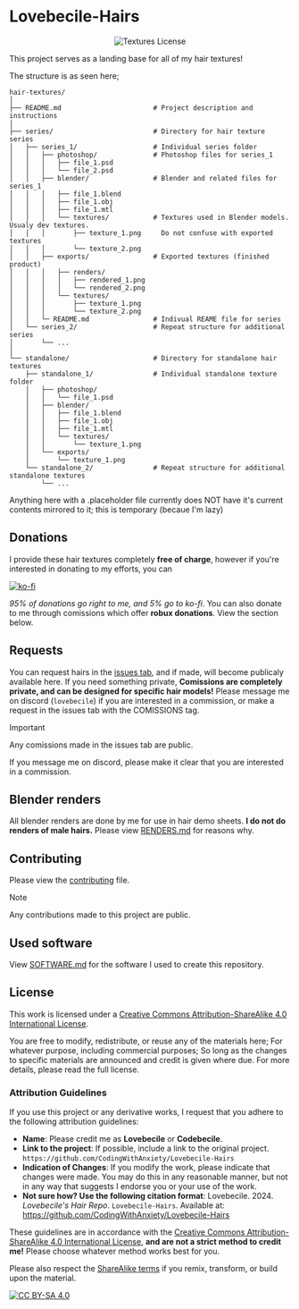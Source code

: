 # Lovebecile-Hairs

<p align="center">
  <img alt="Textures License" src="https://img.shields.io/badge/License-CC%20BY--SA%204.0-lightgrey.svg" />
</p>
This project serves as a landing base for all of my hair textures!

The structure is as seen here;

```
hair-textures/
│
├── README.md                       # Project description and instructions
│
├── series/                         # Directory for hair texture series
│   ├── series_1/                   # Individual series folder
│   │   ├── photoshop/              # Photoshop files for series_1
│   │   │   ├── file_1.psd
│   │   │   └── file_2.psd
│   │   ├── blender/                # Blender and related files for series_1
│   │   │   ├── file_1.blend
│   │   │   ├── file_1.obj
│   │   │   ├── file_1.mtl
│   │   │   └── textures/           # Textures used in Blender models. Usualy dev textures.
│   │   │       ├── texture_1.png     Do not confuse with exported textures
│   │   │       └── texture_2.png
│   │   ├── exports/                # Exported textures (finished product)
│   │   │   ├── renders/ 
│   │   │   │   ├── rendered_1.png
│   │   │   │   └── rendered_2.png
│   │   │   └── textures/
│   │   │       ├── texture_1.png
│   │   │       └── texture_2.png
│   │   └─ README.md                # Indivual REAME file for series
│   └── series_2/                   # Repeat structure for additional series
│       └── ...
│
└── standalone/                     # Directory for standalone hair textures
    ├── standalone_1/               # Individual standalone texture folder
    │   ├── photoshop/
    │   │   └── file_1.psd
    │   ├── blender/
    │   │   ├── file_1.blend
    │   │   ├── file_1.obj
    │   │   ├── file_1.mtl
    │   │   └── textures/
    │   │       └── texture_1.png
    │   └── exports/
    │       └── texture_1.png
    └── standalone_2/               # Repeat structure for additional standalone textures
        └── ...
```

Anything here with a .placeholder file currently does NOT have it's current contents mirrored to it; this is temporary (becaue I'm lazy)

## Donations

I provide these hair textures completely **free of charge**, however if you're interested in donating to my efforts, you can

[![ko-fi](https://ko-fi.com/img/githubbutton_sm.svg)](https://ko-fi.com/A0A6TS4LK)

*95% of donations go right to me, and 5% go to ko-fi*. You can also donate to me through comissions which offer **robux donations**. View the section below.

## Requests
You can request hairs in the [issues tab](https://github.com/CodingWithAnxiety/Lovebecile-Hairs/issues), and if made, will become publicaly available here. If you need something private, **Comissions are completely private, and can be designed for specific hair models!** Please message me on discord (`lovebecile`) if you are interested in a commission, or make a request in the issues tab with the COMISSIONS tag.
> [!IMPORTANT]  
> Any comissions made in the issues tab are public.
>
> If you message me on discord, please make it clear that you are interested in a commission.

## Blender renders

All blender renders are done by me for use in hair demo sheets. **I do not do renders of male hairs.** Please view [RENDERS.md](./RENDERS.md) for reasons why.

## Contributing
Please view the [contributing](./CONTRIBUTING.md) file.

> [!NOTE]  
> Any contributions made to this project are public.

## Used software

View [SOFTWARE.md](./SOFTWARE.md) for the software I used to create this repository.


## License
This work is licensed under a
[Creative Commons Attribution-ShareAlike 4.0 International License][cc-by-sa].

You are free to modify, redistribute, or reuse any of the materials here; For whatever purpose, including commercial purposes; So long as the changes to specific materials are announced and credit is given where due. For more details, please read the full license.

### Attribution Guidelines

If you use this project or any derivative works, I request that you adhere to the following attribution guidelines:

- **Name**: Please credit me as **Lovebecile** or **Codebecile**.
- **Link to the project**: If possible, include a link to the original project. `https://github.com/CodingWithAnxiety/Lovebecile-Hairs`
- **Indication of Changes**: If you modify the work, please indicate that changes were made. You may do this in any reasonable manner, but not in any way that suggests I endorse you or your use of the work.
- **Not sure how? Use the following citation format**: Lovebecile. 2024. *Lovebecile's Hair Repo*. `Lovebecile-Hairs`. Available at: https://github.com/CodingWithAnxiety/Lovebecile-Hairs

These guidelines are in accordance with the [Creative Commons Attribution-ShareAlike 4.0 International License](http://creativecommons.org/licenses/by-sa/4.0/), **and are not a strict method to credit me!** Please choose whatever method works best for you.

Please also respect the [ShareAlike terms](http://creativecommons.org/licenses/by-sa/4.0/) if you remix, transform, or build upon the material.

[![CC BY-SA 4.0][cc-by-sa-image]][cc-by-sa]

[cc-by-sa]: http://creativecommons.org/licenses/by-sa/4.0/
[cc-by-sa-image]: https://licensebuttons.net/l/by-sa/4.0/88x31.png
[cc-by-sa-shield]: https://img.shields.io/badge/License-CC%20BY--SA%204.0-lightgrey.svg
